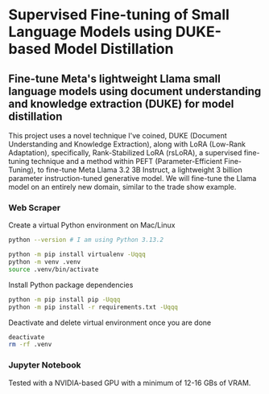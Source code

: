 # Supervised Fine-tuning of Small Language Models using DUKE-based Model Distillation

## Fine-tune Meta's lightweight Llama small language models using document understanding and knowledge extraction (DUKE) for model distillation

This project uses a novel technique I've coined, DUKE (Document Understanding and Knowledge Extraction), along with LoRA (Low-Rank Adaptation), specifically, Rank-Stabilized LoRA (rsLoRA), a supervised fine-tuning technique and a method within PEFT (Parameter-Efficient Fine-Tuning), to fine-tune Meta Llama 3.2 3B Instruct, a lightweight 3 billion parameter instruction-tuned generative model. We will fine-tune the Llama model on an entirely new domain, similar to the trade show example.

### Web Scraper

Create a virtual Python environment on Mac/Linux

```sh
python --version # I am using Python 3.13.2

python -m pip install virtualenv -Uqqq
python -m venv .venv
source .venv/bin/activate
```

Install Python package dependencies

```sh
python -m pip install pip -Uqqq
python -m pip install -r requirements.txt -Uqqq
```

Deactivate and delete virtual environment once you are done

```sh
deactivate
rm -rf .venv
```

### Jupyter Notebook

Tested with a NVIDIA-based GPU with a minimum of 12-16 GBs of VRAM.
